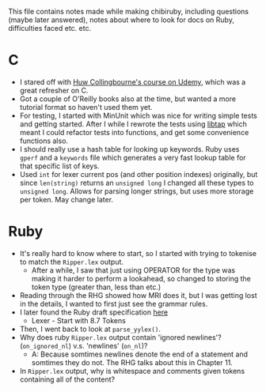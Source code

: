 This file contains notes made while making chibiruby, including questions (maybe later answered), notes about where to look for docs on Ruby, difficulties faced etc. etc.

C
=
* I stared off with [Huw Collingbourne's course on Udemy](http://www.udemy.com/c-programming-for-beginners/), which was a great refresher on C.
* Got a couple of O'Reilly books also at the time, but wanted a more tutorial format so haven't used them yet.
* For testing, I started with MinUnit which was nice for writing simple tests and getting started. After I while I rewrote the tests using [libtap](http://github.com/zorgnax/libtap) which meant I could refactor tests into functions, and get some convenience functions also.
* I should really use a hash table for looking up keywords. Ruby uses `gperf` and a `keywords` file which generates a very fast lookup table for that specific list of keys.
* Used `int` for lexer current pos (and other position indexes) originally, but since `len(string)` returns an `unsigned long` I changed all these types to `unsigned long`. Allows for parsing longer strings, but uses more storage per token. May change later.

Ruby
=
* It's really hard to know where to start, so I started with trying to tokenise to match the `Ripper.lex` output.
  * After a while, I saw that just using OPERATOR for the type was making it harder to perform a lookahead, so changed to storing the token type (greater than, less than etc.)
* Reading through the RHG showed how MRI does it, but I was getting lost in the details, I wanted to first just see the grammar rules.
* I later found the Ruby draft specification [here](http://www.ipa.go.jp/osc/english/ruby/)
  * Lexer - Start with 8.7 Tokens
* Then, I went back to look at `parse_yylex()`.
* Why does ruby `Ripper.lex` output contain 'ignored newlines'? (`on_ignored_nl`) v.s. 'newlines' (`on_nl`)?
  * A: Because somtimes newlines denote the end of a statement and somtimes they do not. The RHG talks about this in Chapter 11.
* In `Ripper.lex` output, why is whitespace and comments given tokens containing all of the content?
